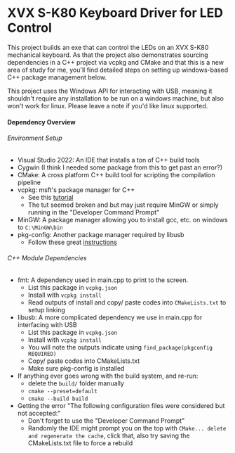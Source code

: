 # XVX S-K80 Keyboard Driver for LED Control

This project builds an exe that can control the LEDs on an XVX S-K80 mechanical keyboard.  As that the project also demonstrates sourcing dependencies in a C++ project via vcpkg and CMake and that this is a new area of study for me, you'll find detailed steps on setting up windows-based C++ package management below.

This project uses the Windows API for interacting with USB, meaning it shouldn't require any installation to be run on a windows machine, but also won't work for linux.  Please leave a note if you'd like linux supported.


#### Dependency Overview

###### Environment Setup
- Visual Studio 2022: An IDE that installs a ton of C++ build tools
- Cygwin (I think I needed some package from this to get past an error?)
- CMake: A cross platform C++ build tool for scripting the compilation pipeline
- vcpkg: msft's package manager for C++
  - See this [tutorial](https://learn.microsoft.com/en-us/vcpkg/get_started/get-started?pivots=shell-cmd)
  - The tut seemed broken and but may just require MinGW or simply running in the "Developer Command Prompt"
- MinGW: A package manager allowing you to install gcc, etc. on windows to `C:\MinGW\bin`
- pkg-config: Another package manager required by libusb
  - Follow these great [instructions](https://stackoverflow.com/a/22363820)

###### C++ Module Dependencies
- fmt: A dependency used in main.cpp to print to the screen.
  - List this package in `vcpkg.json`
  - Install with `vcpkg install`
  - Read outputs of install and copy/ paste codes into `CMakeLists.txt` to setup linking
- libusb: A more complicated dependency we use in main.cpp for interfacing with USB
  - List this package in `vcpkg.json`
  - Install with `vcpkg install`
  - You will note the outputs indicate using `find_package(pkgconfig REQUIRED)`
  - Copy/ paste codes into CMakeLists.txt
  - Make sure pkg-config is installed
- If anything ever goes wrong with the build system, and re-run:
  - delete the `build/` folder manually
  - `cmake --preset=default`
  - `cmake --build build`
- Getting the error "The following configuration files were considered but not accepted:"
  - Don't forget to use the "Developer Command Prompt"
  - Randomly the IDE might prompt you on the top with `CMake... delete and regenerate the cache`, click that, also try saving the CMakeLists.txt file to force a rebuild

